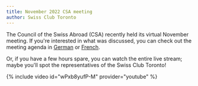 ```yaml
---
title: November 2022 CSA meeting
author: Swiss Club Toronto
---
```


The Council of the Swiss Abroad (CSA) recently held its virtual November
meeting. If you're interested in what was discussed, you can check out the
meeting agenda in [German] or [French].

Or, if you have a few hours spare, you can watch the entire live stream; maybe
you'll spot the representatives of the Swiss Club Toronto!

{% include video id="wPxb8yufP-M" provider="youtube" %}

[german]: <https://www.swisscommunity.org/fileadmin/aso/auslandschweizerrat/traktandenlisten/0._Traktandenliste_ASR_05.11.2022.pdf>
[french]: <https://www.swisscommunity.org/fileadmin/aso/auslandschweizerrat/traktandenlisten/0._Ordre_du_jour_CSE_05.11.2022.pdf>
